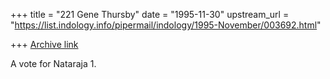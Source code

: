 +++
title = "221 Gene Thursby"
date = "1995-11-30"
upstream_url = "https://list.indology.info/pipermail/indology/1995-November/003692.html"

+++
[Archive link](https://list.indology.info/pipermail/indology/1995-November/003692.html)


A vote for Nataraja 1.





